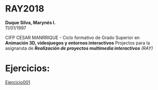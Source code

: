 # RAY2018

**Duque Silva, Marynés I.**  
11/01/1997  

CIFP CESAR MANRRIQUE - Ciclo formativo de Grado Superior en **Animación 3D, videojuegos y entornos interactivos**
Projectos para la asignaruta de ***Realización de proyectos multimedia interactivos** (RAY)*


Ejercicios:
===========

[Ejercicio001](Ejercicio001.md)
